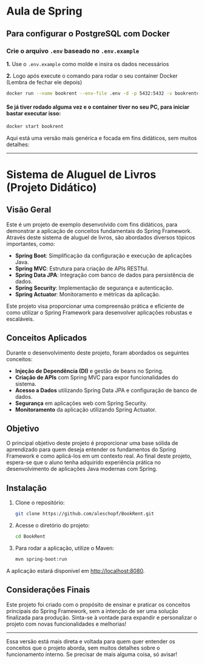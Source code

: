# Aula de Spring

## Para configurar o PostgreSQL com Docker

### Crie o arquivo `.env` baseado no `.env.example`

**1.** Use o `.env.example` como molde e insira os dados necessários

**2.** Logo após execute o comando para rodar o seu container Docker (Lembra de fechar ele depois)

```bash
docker run --name bookrent --env-file .env -d -p 5432:5432 -v bookrentdata:/var/lib/postgresql/data postgres:latest
```
#### Se já tiver rodado alguma vez e o container tiver no seu PC, para iniciar bastar executar isso:

```bash
docker start bookrent
```

Aqui está uma versão mais genérica e focada em fins didáticos, sem muitos detalhes:

---

# **Sistema de Aluguel de Livros (Projeto Didático)**

## **Visão Geral**

Este é um projeto de exemplo desenvolvido com fins didáticos, para demonstrar a aplicação de conceitos fundamentais do Spring Framework. Através deste sistema de aluguel de livros, são abordados diversos tópicos importantes, como:

- **Spring Boot**: Simplificação da configuração e execução de aplicações Java.
- **Spring MVC**: Estrutura para criação de APIs RESTful.
- **Spring Data JPA**: Integração com banco de dados para persistência de dados.
- **Spring Security**: Implementação de segurança e autenticação.
- **Spring Actuator**: Monitoramento e métricas da aplicação.

Este projeto visa proporcionar uma compreensão prática e eficiente de como utilizar o Spring Framework para desenvolver aplicações robustas e escaláveis.

## **Conceitos Aplicados**

Durante o desenvolvimento deste projeto, foram abordados os seguintes conceitos:

- **Injeção de Dependência (DI)** e gestão de beans no Spring.
- **Criação de APIs** com Spring MVC para expor funcionalidades do sistema.
- **Acesso a Dados** utilizando Spring Data JPA e configuração de banco de dados.
- **Segurança** em aplicações web com Spring Security.
- **Monitoramento** da aplicação utilizando Spring Actuator.

## **Objetivo**

O principal objetivo deste projeto é proporcionar uma base sólida de aprendizado para quem deseja entender os fundamentos do Spring Framework e como aplicá-los em um contexto real. Ao final deste projeto, espera-se que o aluno tenha adquirido experiência prática no desenvolvimento de aplicações Java modernas com Spring.

## **Instalação**

1. Clone o repositório:

   ```bash
   git clone https://github.com/aleschopf/BookRent.git
   ```

2. Acesse o diretório do projeto:

   ```bash
   cd BookRent
   ```

3. Para rodar a aplicação, utilize o Maven:

   ```bash
   mvn spring-boot:run
   ```

A aplicação estará disponível em [http://localhost:8080](http://localhost:8080).

## **Considerações Finais**

Este projeto foi criado com o propósito de ensinar e praticar os conceitos principais do Spring Framework, sem a intenção de ser uma solução finalizada para produção. Sinta-se à vontade para expandir e personalizar o projeto com novas funcionalidades e melhorias!

--- 

Essa versão está mais direta e voltada para quem quer entender os conceitos que o projeto aborda, sem muitos detalhes sobre o funcionamento interno. Se precisar de mais alguma coisa, só avisar!